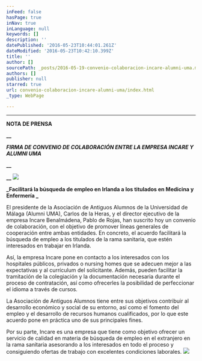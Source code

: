 ```yaml
---
inFeed: false
hasPage: true
inNav: true
inLanguage: null
keywords: []
description: ''
datePublished: '2016-05-23T10:44:01.261Z'
dateModified: '2016-05-23T10:42:10.399Z'
title: ''
author: []
sourcePath: _posts/2016-05-19-convenio-colaboracion-incare-alumni-uma.md
authors: []
publisher: null
starred: true
url: convenio-colaboracion-incare-alumni-uma/index.html
_type: WebPage

---
```

****

**NOTA DE PRENSA**

**__**

**_FIRMA DE CONVENIO DE COLABORACIÓN ENTRE LA EMPRESA INCARE Y ALUMNI UMA_**

**__**

**__**
![](https://the-grid-user-content.s3-us-west-2.amazonaws.com/57cffad9-f4bd-4887-841c-c3580643ef6c.jpg)

**_Facilitará la búsqueda de empleo en Irlanda a los titulados en Medicina y Enfermería _**

El presidente de la Asociación de Antiguos Alumnos de la Universidad de Málaga (Alumni UMA), Carlos de la Heras, y el director ejecutivo de la empresa Incare Benalmádena, Pablo de Rojas, han suscrito hoy un convenio de colaboración, con el objetivo de promover líneas generales de cooperación entre ambas entidades. En concreto, el acuerdo facilitará la búsqueda de empleo a los titulados de la rama sanitaria, que estén interesados en trabajar en Irlanda.

Así, la empresa Incare pone en contacto a los interesados con los hospitales públicos, privados o nursing homes que se adecuen mejor a las expectativas y al currículum del solicitante. Además, pueden facilitar la tramitación de la colegiación y la documentación necesaria durante el proceso de contratación, así como ofrecerles la posibilidad de perfeccionar el idioma a través de cursos.

La Asociación de Antiguos Alumnos tiene entre sus objetivos contribuir al desarrollo económico y social de su entorno, así como el fomento del empleo y el desarrollo de recursos humanos cualificados, por lo que este acuerdo pone en práctica uno de sus principales fines.

Por su parte, Incare es una empresa que tiene como objetivo ofrecer un servicio de calidad en materia de búsqueda de empleo en el extranjero en la rama sanitaria asesorando a los interesados en todo el proceso y consiguiendo ofertas de trabajo con excelentes condiciones laborales.
![](https://the-grid-user-content.s3-us-west-2.amazonaws.com/36ca3302-9627-4196-83bf-be5f750d1e8e.jpg)